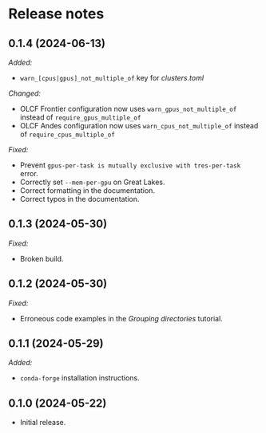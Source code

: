 # Release notes

## 0.1.4 (2024-06-13)

*Added:*

* `warn_[cpus|gpus]_not_multiple_of` key for *clusters.toml*

*Changed:*

* OLCF Frontier configuration now uses `warn_gpus_not_multiple_of` instead of `require_gpus_multiple_of`
* OLCF Andes configuration now uses `warn_cpus_not_multiple_of` instead of `require_cpus_multiple_of`

*Fixed:*

* Prevent `gpus-per-task is mutually exclusive with tres-per-task` error.
* Correctly set `--mem-per-gpu` on Great Lakes.
* Correct formatting in the documentation.
* Correct typos in the documentation.

## 0.1.3 (2024-05-30)

*Fixed:*

* Broken build.

## 0.1.2 (2024-05-30)

*Fixed:*

* Erroneous code examples in the *Grouping directories* tutorial.

## 0.1.1 (2024-05-29)

*Added:*

* `conda-forge` installation instructions.

## 0.1.0 (2024-05-22)

* Initial release.
